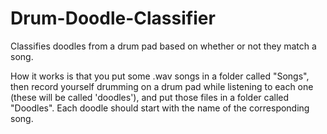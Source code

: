 # Drum-Doodle-Classifier
Classifies doodles from a drum pad based on whether or not they match a song. 

How it works is that you put some .wav songs in a folder called "Songs", then record yourself 
drumming on a drum pad while listening to each one (these will be called 'doodles'), and put 
those files in a folder called "Doodles". Each doodle should start with the name of the 
corresponding song. 

